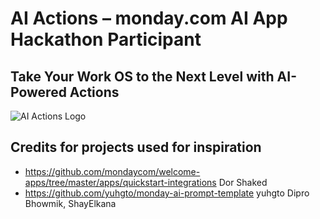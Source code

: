 # AI Actions – monday.com AI App Hackathon Participant
## Take Your Work OS to the Next Level with AI-Powered Actions

![AI Actions Logo](./public/actions-logo)


## Credits for projects used for inspiration
- https://github.com/mondaycom/welcome-apps/tree/master/apps/quickstart-integrations Dor Shaked
- https://github.com/yuhgto/monday-ai-prompt-template yuhgto Dipro Bhowmik, ShayElkana
